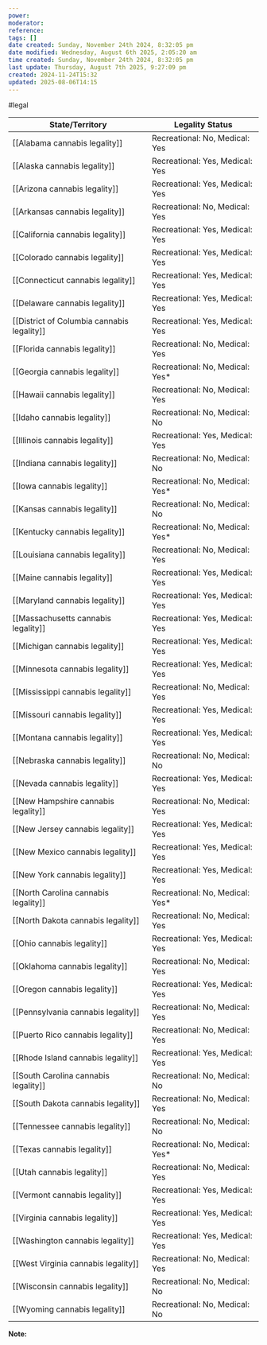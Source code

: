 ```yaml
---
power: 
moderator: 
reference: 
tags: []
date created: Sunday, November 24th 2024, 8:32:05 pm
date modified: Wednesday, August 6th 2025, 2:05:20 am
time created: Sunday, November 24th 2024, 8:32:05 pm
last update: Thursday, August 7th 2025, 9:27:09 pm
created: 2024-11-24T15:32
updated: 2025-08-06T14:15
---
```

#legal 

|State/Territory|Legality Status|
|---|---|
|[[Alabama cannabis legality]]|Recreational: No, Medical: Yes|
|[[Alaska cannabis legality]]|Recreational: Yes, Medical: Yes|
|[[Arizona cannabis legality]]|Recreational: Yes, Medical: Yes|
|[[Arkansas cannabis legality]]|Recreational: No, Medical: Yes|
|[[California cannabis legality]]|Recreational: Yes, Medical: Yes|
|[[Colorado cannabis legality]]|Recreational: Yes, Medical: Yes|
|[[Connecticut cannabis legality]]|Recreational: Yes, Medical: Yes|
|[[Delaware cannabis legality]]|Recreational: Yes, Medical: Yes|
|[[District of Columbia cannabis legality]]|Recreational: Yes, Medical: Yes|
|[[Florida cannabis legality]]|Recreational: No, Medical: Yes|
|[[Georgia cannabis legality]]|Recreational: No, Medical: Yes*|
|[[Hawaii cannabis legality]]|Recreational: No, Medical: Yes|
|[[Idaho cannabis legality]]|Recreational: No, Medical: No|
|[[Illinois cannabis legality]]|Recreational: Yes, Medical: Yes|
|[[Indiana cannabis legality]]|Recreational: No, Medical: No|
|[[Iowa cannabis legality]]|Recreational: No, Medical: Yes*|
|[[Kansas cannabis legality]]|Recreational: No, Medical: No|
|[[Kentucky cannabis legality]]|Recreational: No, Medical: Yes*|
|[[Louisiana cannabis legality]]|Recreational: No, Medical: Yes|
|[[Maine cannabis legality]]|Recreational: Yes, Medical: Yes|
|[[Maryland cannabis legality]]|Recreational: Yes, Medical: Yes|
|[[Massachusetts cannabis legality]]|Recreational: Yes, Medical: Yes|
|[[Michigan cannabis legality]]|Recreational: Yes, Medical: Yes|
|[[Minnesota cannabis legality]]|Recreational: Yes, Medical: Yes|
|[[Mississippi cannabis legality]]|Recreational: No, Medical: Yes|
|[[Missouri cannabis legality]]|Recreational: Yes, Medical: Yes|
|[[Montana cannabis legality]]|Recreational: Yes, Medical: Yes|
|[[Nebraska cannabis legality]]|Recreational: No, Medical: No|
|[[Nevada cannabis legality]]|Recreational: Yes, Medical: Yes|
|[[New Hampshire cannabis legality]]|Recreational: No, Medical: Yes|
|[[New Jersey cannabis legality]]|Recreational: Yes, Medical: Yes|
|[[New Mexico cannabis legality]]|Recreational: Yes, Medical: Yes|
|[[New York cannabis legality]]|Recreational: Yes, Medical: Yes|
|[[North Carolina cannabis legality]]|Recreational: No, Medical: Yes*|
|[[North Dakota cannabis legality]]|Recreational: No, Medical: Yes|
|[[Ohio cannabis legality]]|Recreational: Yes, Medical: Yes|
|[[Oklahoma cannabis legality]]|Recreational: No, Medical: Yes|
|[[Oregon cannabis legality]]|Recreational: Yes, Medical: Yes|
|[[Pennsylvania cannabis legality]]|Recreational: No, Medical: Yes|
|[[Puerto Rico cannabis legality]]|Recreational: No, Medical: Yes|
|[[Rhode Island cannabis legality]]|Recreational: Yes, Medical: Yes|
|[[South Carolina cannabis legality]]|Recreational: No, Medical: No|
|[[South Dakota cannabis legality]]|Recreational: No, Medical: Yes|
|[[Tennessee cannabis legality]]|Recreational: No, Medical: No|
|[[Texas cannabis legality]]|Recreational: No, Medical: Yes*|
|[[Utah cannabis legality]]|Recreational: No, Medical: Yes|
|[[Vermont cannabis legality]]|Recreational: Yes, Medical: Yes|
|[[Virginia cannabis legality]]|Recreational: Yes, Medical: Yes|
|[[Washington cannabis legality]]|Recreational: Yes, Medical: Yes|
|[[West Virginia cannabis legality]]|Recreational: No, Medical: Yes|
|[[Wisconsin cannabis legality]]|Recreational: No, Medical: No|
|[[Wyoming cannabis legality]]|Recreational: No, Medical: No|

**Note:**